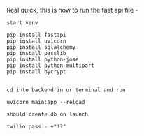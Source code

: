 Real quick, this is how to run the fast api file -

    start venv

    pip install fastapi
    pip install uvicorn
    pip install sqlalchemy
    pip install passlib
    pip install python-jose
    pip install python-multipart
    pip install bycrypt


    cd into backend in ur terminal and run

    uvicorn main:app --reload

    should create db on launch
    
    twilio pass - +"!?"
